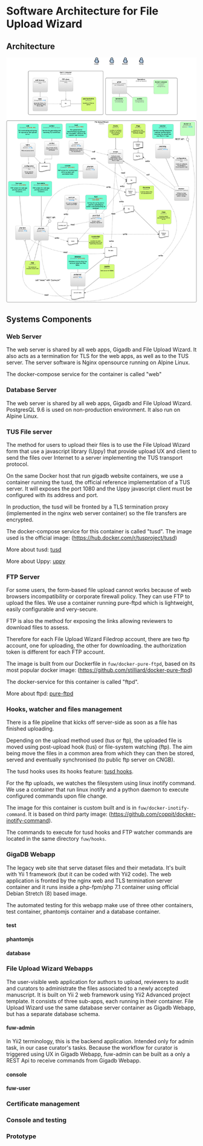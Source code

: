 # Software Architecture for File Upload Wizard

## Architecture

![File Upload Wizard Workflow](img/architecture.png)

## Systems Components

### Web Server

The web server is shared by all web apps, Gigadb and File Upload Wizard.
It also acts as a termination for TLS for the web apps, as well as to the TUS server.
The server software is Nginx opensource running on Alpine Linux.

The docker-compose service for the container is called "web"

### Database Server

The web server is shared by all web apps, Gigadb and File Upload Wizard.
PostgresQL 9.6 is used on non-production environment. It also run on Alpine Linux.

### TUS File server

The method for users to upload their files is to use the File Upload Wizard form that use a javascript library (Uppy) that provide upload UX and client to send the files over Internet to a server implementing the TUS transport protocol.

On the same Docker host that run gigadb website containers, we use a container running the tusd, the official reference implementation of a TUS server. It will exposes the port 1080 and the Uppy javascript client must be configured with its address and port.

In production, the tusd will be fronted by a TLS termination proxy (implemented in the nginx web server container) so the file transfers are encrypted.

The docker-compose service for this container is called "tusd".
The image used is the official image: (https://hub.docker.com/r/tusproject/tusd)

More about tusd: [tusd](https://github.com/tus/tusd)

More about Uppy: [uppy](https://uppy.io/docs/)

### FTP Server

For some users, the form-based file upload cannot works because of web browsers incompatibility or corporate firewall policy.
They can use FTP to upload the files. We use a container running pure-ftpd which is lightweight, easily configurable and very-secure.

FTP is also the method for exposing the links allowing reviewers to download files to assess.

Therefore for each File Upload Wizard Filedrop account, there are two ftp account, one for uploading, the other for downloading. the authorization token is different for each FTP account.

The image is built from our Dockerfile in `fuw/docker-pure-ftpd`, based on its most popular docker image: (https://github.com/stilliard/docker-pure-ftpd)

The docker-service for this container is called "ftpd".

More about ftpd: [pure-ftpd](https://www.pureftpd.org/project/pure-ftpd/)

### Hooks, watcher and files management

There is a file pipeline that kicks off server-side as soon as a file has finished uploading.

Depending on the upload method used (tus or ftp), the uploaded file is moved using post-upload hook (tus) or file-system watching (ftp). The aim being move the files in a common area from which they can then be stored, served and eventually synchronised (to public ftp server on CNGB).

The tusd hooks uses its hooks feature: [tusd hooks](https://github.com/tus/tusd/blob/master/docs/hooks.md).

For the ftp uploads, we watches the filesystem using linux inotify command.
We use a container that run linux inotify and a python daemon to execute configured commands upon file change.

The image for this container is custom built and is in ``fuw/docker-inotify-command``. It is based on third party image: (https://github.com/coppit/docker-inotify-command).

The commands to execute for tusd hooks and FTP watcher commands are located in the same directory ``fuw/hooks``.

### GigaDB Webapp

The legacy web site that serve dataset files and their metadata.
It's built with Yii 1 framework (but it can be coded with Yii2 code).
The web application is fronted by the nginx web and TLS termination server container and it runs inside a php-fpm/php 7.1 container using official Debian Stretch (8) based image.

The automated testing for this webapp make use of three other containers, test container, phantomjs container and a database container.

#### test

#### phantomjs

#### database

### File Upload Wizard Webapps

The user-visible web application for authors to upload, reviewers to audit and curators to administrate the files associated to a newly accepted manuscript. It is built on Yii 2 web framework using Yii2 Advanced project template. It consists of three sub-apps, each running in their container.
File Upload Wizard use the same database server container as Gigadb Webapp, but has a separate database schema.

#### fuw-admin

In Yii2 terminology, this is the backend application. Intended only for admin task, in our case curator's tasks. Because the workflow for curator is triggered using UX in Gigadb Webapp, fuw-admin can be built as a only a REST Api to receive commands from Gigadb Webapp.

#### console

#### fuw-user

### Certificate management

### Console and testing

### Prototype

